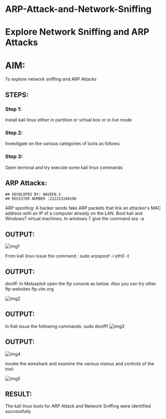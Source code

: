 # ARP-Attack-and-Network-Sniffing
# Explore Network Sniffing and ARP Attacks

# AIM:

To explore network sniffing and ARP Attacks

## STEPS:

### Step 1:

Install kali linux either in partition or virtual box or in live mode

### Step 2:

Investigate on the various categories of tools as follows:


### Step 3:
Open terminal and try execute some kali linux commands

## ARP Attacks:  
```
## DEVOLOPED BY: NAVEEN.S
## REGISTER NUMBER :212223240106
```



ARP spoofing: A hacker sends fake ARP packets that link an attacker's MAC address with an IP of a computer already on the LAN. 
Boot kali and Windows7 virtual machines.
In windows 7 give the command arp -a



## OUTPUT:
![img1](https://github.com/user-attachments/assets/a659dbd6-98d3-4b41-9d4c-0fb614664657)


From kali linux issue the command :
sudo arpspoof -i eth0 -t <target system> <gateway>


## OUTPUT:


 dsniff:
In Metasploit open the ftp console as below. Also you can try other ftp websites ftp.vim.org

![img2](https://github.com/user-attachments/assets/fe522e80-b2bf-4ba3-ac62-12c028d37348)

## OUTPUT:

In Kali issue the following commands:
sudo dsnifff
![img3](https://github.com/user-attachments/assets/9d5e10eb-f6e5-4c57-9936-f409ec960833)

## OUTPUT:

![img4](https://github.com/user-attachments/assets/ead19044-d491-4682-9d98-ba3083e8fb14)

Invoke the wireshark and examine the various menus  and controls of the tool:

![img5](https://github.com/user-attachments/assets/6b4a9a07-8310-463c-862d-c2f6dae26fe2)

## RESULT:
The kali linux tools for ARP Attack and Network Sniffing were identified successfully
